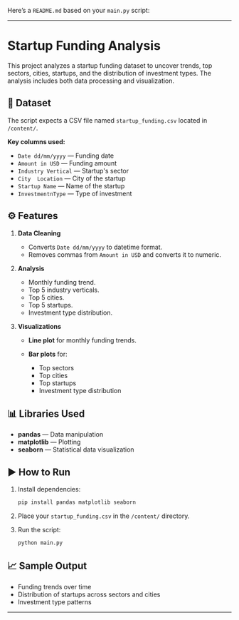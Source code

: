 Here’s a `README.md` based on your `main.py` script:

---

# Startup Funding Analysis

This project analyzes a startup funding dataset to uncover trends, top sectors, cities, startups, and the distribution of investment types. The analysis includes both data processing and visualization.

## 📂 Dataset

The script expects a CSV file named `startup_funding.csv` located in `/content/`.

**Key columns used:**

* `Date dd/mm/yyyy` — Funding date
* `Amount in USD` — Funding amount
* `Industry Vertical` — Startup's sector
* `City  Location` — City of the startup
* `Startup Name` — Name of the startup
* `InvestmentnType` — Type of investment

## ⚙️ Features

1. **Data Cleaning**

   * Converts `Date dd/mm/yyyy` to datetime format.
   * Removes commas from `Amount in USD` and converts it to numeric.

2. **Analysis**

   * Monthly funding trend.
   * Top 5 industry verticals.
   * Top 5 cities.
   * Top 5 startups.
   * Investment type distribution.

3. **Visualizations**

   * **Line plot** for monthly funding trends.
   * **Bar plots** for:

     * Top sectors
     * Top cities
     * Top startups
     * Investment type distribution

## 📊 Libraries Used

* **pandas** — Data manipulation
* **matplotlib** — Plotting
* **seaborn** — Statistical data visualization

## ▶️ How to Run

1. Install dependencies:

   ```bash
   pip install pandas matplotlib seaborn
   ```
2. Place your `startup_funding.csv` in the `/content/` directory.
3. Run the script:

   ```bash
   python main.py
   ```

## 📈 Sample Output

* Funding trends over time
* Distribution of startups across sectors and cities
* Investment type patterns

---


